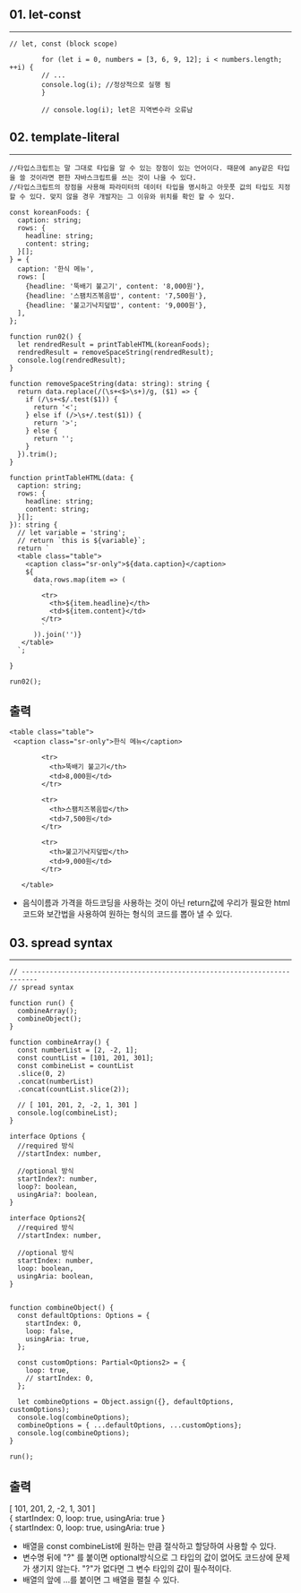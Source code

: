 ## 01. let-const

---

```
// let, const (block scope)

        for (let i = 0, numbers = [3, 6, 9, 12]; i < numbers.length; ++i) {
        // ...
        console.log(i); //정상적으로 실행 됨
        }

        // console.log(i); let은 지역변수라 오류남
```

## 02. template-literal

---

```
//타입스크립트는 말 그대로 타입을 알 수 있는 장점이 있는 언어이다. 때문에 any같은 타입을 쓸 것이라면 편한 자바스크립트를 쓰는 것이 나을 수 있다.
//타입스크립트의 장점을 사용해 파라미터의 데이터 타입을 명시하고 아웃풋 값의 타입도 지정할 수 있다. 맞지 않을 경우 개발자는 그 이유와 위치를 확인 할 수 있다.

const koreanFoods: {
  caption: string;
  rows: {
    headline: string;
    content: string;
  }[];
} = {
  caption: '한식 메뉴',
  rows: [
    {headline: '뚝배기 불고기', content: '8,000원'},
    {headline: '스팸치즈볶음밥', content: '7,500원'},
    {headline: '불고기낙지덮밥', content: '9,000원'},
  ],
};

function run02() {
  let rendredResult = printTableHTML(koreanFoods);
  rendredResult = removeSpaceString(rendredResult);
  console.log(rendredResult);
}

function removeSpaceString(data: string): string {
  return data.replace(/(\s+<$>\s+)/g, ($1) => {
    if (/\s+<$/.test($1)) {
      return '<';
    } else if (/>\s+/.test($1)) {
      return '>';
    } else {
      return '';
    }
  }).trim();
}

function printTableHTML(data: {
  caption: string;
  rows: {
    headline: string;
    content: string;
  }[];
}): string {
  // let variable = 'string';
  // return `this is ${variable}`;
  return `
  <table class="table">
    <caption class="sr-only">${data.caption}</caption>
    ${
      data.rows.map(item => (
          `
        <tr>
          <th>${item.headline}</th>
          <td>${item.content}</td>
        </tr>
        `
      )).join('')}
   </table>
  `;

}

run02();

```

## 출력

```
<table class="table">
 <caption class="sr-only">한식 메뉴</caption>

        <tr>
          <th>뚝배기 불고기</th>
          <td>8,000원</td>
        </tr>

        <tr>
          <th>스팸치즈볶음밥</th>
          <td>7,500원</td>
        </tr>

        <tr>
          <th>불고기낙지덮밥</th>
          <td>9,000원</td>
        </tr>

   </table>

```

- 음식이름과 가격을 하드코딩을 사용하는 것이 아닌 return값에 우리가 필요한 html코드와 보간법을 사용하여 원하는 형식의 코드를 뽑아 낼 수 있다.

## 03. spread syntax

---

```
// --------------------------------------------------------------------------
// spread syntax

function run() {
  combineArray();
  combineObject();
}

function combineArray() {
  const numberList = [2, -2, 1];
  const countList = [101, 201, 301];
  const combineList = countList
  .slice(0, 2)
  .concat(numberList)
  .concat(countList.slice(2));

  // [ 101, 201, 2, -2, 1, 301 ]
  console.log(combineList);
}

interface Options {
  //required 방식
  //startIndex: number,

  //optional 방식
  startIndex?: number,
  loop?: boolean,
  usingAria?: boolean,
}

interface Options2{
  //required 방식
  //startIndex: number,

  //optional 방식
  startIndex: number,
  loop: boolean,
  usingAria: boolean,
}


function combineObject() {
  const defaultOptions: Options = {
    startIndex: 0,
    loop: false,
    usingAria: true,
  };

  const customOptions: Partial<Options2> = {
    loop: true,
    // startIndex: 0,
  };

  let combineOptions = Object.assign({}, defaultOptions, customOptions);
  console.log(combineOptions);
  combineOptions = { ...defaultOptions, ...customOptions};
  console.log(combineOptions);
}

run();

```

## 출력

[ 101, 201, 2, -2, 1, 301 ] </br>
{ startIndex: 0, loop: true, usingAria: true } </br>
{ startIndex: 0, loop: true, usingAria: true } </br>

- 배열을 const combineList에 원하는 만큼 절삭하고 할당하여 사용할 수 있다.
- 변수명 뒤에 "?" 를 붙이면 optional방식으로 그 타입의 값이 없어도 코드상에 문제가 생기지 않는다. "?"가 없다면 그 변수 타입의 값이 필수적이다.
- 배열의 앞에 ...를 붙이면 그 배열을 펼칠 수 있다.
